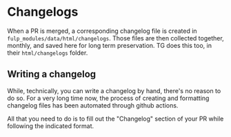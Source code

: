 # Changelogs

When a PR is merged, a corresponding changelog file is created in `fulp_modules/data/html/changelogs`. Those files are then collected together, monthly, and saved here for long term preservation. TG does this too, in their `html/changelogs` folder.

## Writing a changelog

While, technically, you can write a changelog by hand, there's no reason to do so. For a very long time now, the process of creating and formatting changelog files has been automated through github actions.

All that you need to do is to fill out the "Changelog" section of your PR while following the indicated format.
